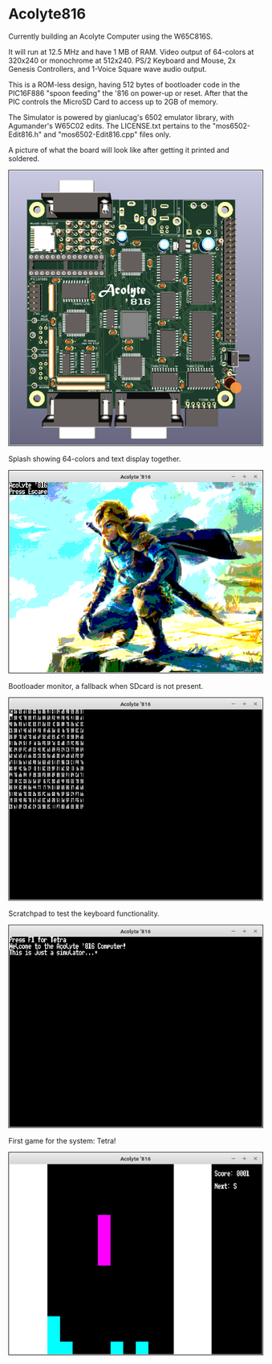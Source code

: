 # Acolyte816

Currently building an Acolyte Computer using the W65C816S.

It will run at 12.5 MHz and have 1 MB of RAM.  Video output of 64-colors at 320x240 or monochrome at 512x240.  PS/2 Keyboard and Mouse, 2x Genesis Controllers, and 1-Voice Square wave audio output.

This is a ROM-less design, having 512 bytes of bootloader code in the PIC16F886 "spoon feeding" the '816 on power-up or reset.  After that the PIC controls the MicroSD Card to access up to 2GB of memory.

The Simulator is powered by gianlucag's 6502 emulator library, with Agumander's W65C02 edits.  The LICENSE.txt pertains to the "mos6502-Edit816.h" and "mos6502-Edit816.cpp" files only.

A picture of what the board will look like after getting it printed and soldered.

<img style="padding:1px;border:thin solid black;" src="Acolyte816-Routed.png">

Splash showing 64-colors and text display together.

<img style="padding:1px;border:thin solid black;" src="Simulator-Splash.png">

Bootloader monitor, a fallback when SDcard is not present.

<img style="padding:1px;border:thin solid black;" src="Simulator-Bootloader.png">

Scratchpad to test the keyboard functionality.

<img style="padding:1px;border:thin solid black;" src="Simulator-Scratch.png">

First game for the system: Tetra!

<img style="padding:1px;border:thin solid black;" src="Simulator-Tetra.png">

